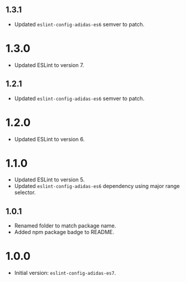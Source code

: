 ## 1.3.1

- Updated `eslint-config-adidas-es6` semver to patch.

# 1.3.0

- Updated ESLint to version 7.

## 1.2.1

- Updated `eslint-config-adidas-es6` semver to patch.

# 1.2.0

- Updated ESLint to version 6.

# 1.1.0

- Updated ESLint to version 5.
- Updated `eslint-config-adidas-es6` dependency using major range selector.

## 1.0.1

- Renamed folder to match package name.
- Added npm package badge to README.

# 1.0.0

- Initial version: `eslint-config-adidas-es7`.
